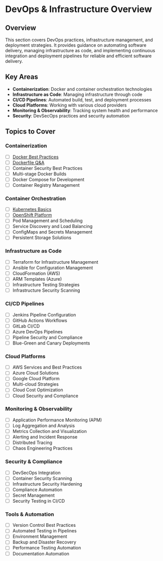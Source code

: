 # DevOps & Infrastructure Overview

## Overview
This section covers DevOps practices, infrastructure management, and deployment strategies. It provides guidance on automating software delivery, managing infrastructure as code, and implementing continuous integration and deployment pipelines for reliable and efficient software delivery.

## Key Areas
- **Containerization**: Docker and container orchestration technologies
- **Infrastructure as Code**: Managing infrastructure through code
- **CI/CD Pipelines**: Automated build, test, and deployment processes
- **Cloud Platforms**: Working with various cloud providers
- **Monitoring & Observability**: Tracking system health and performance
- **Security**: DevSecOps practices and security automation

## Topics to Cover

### Containerization
- [ ] [Docker Best Practices](docker/docker.md)
- [ ] [Dockerfile Q&A](docker/dockerfile-qna.md)
- [ ] Container Security Best Practices
- [ ] Multi-stage Docker Builds
- [ ] Docker Compose for Development
- [ ] Container Registry Management

### Container Orchestration
- [ ] [Kubernetes Basics](kubernetes/kubernetes.md)
- [ ] [OpenShift Platform](openshift/openshift.md)
- [ ] Pod Management and Scheduling
- [ ] Service Discovery and Load Balancing
- [ ] ConfigMaps and Secrets Management
- [ ] Persistent Storage Solutions

### Infrastructure as Code
- [ ] Terraform for Infrastructure Management
- [ ] Ansible for Configuration Management
- [ ] CloudFormation (AWS)
- [ ] ARM Templates (Azure)
- [ ] Infrastructure Testing Strategies
- [ ] Infrastructure Security Scanning

### CI/CD Pipelines
- [ ] Jenkins Pipeline Configuration
- [ ] GitHub Actions Workflows
- [ ] GitLab CI/CD
- [ ] Azure DevOps Pipelines
- [ ] Pipeline Security and Compliance
- [ ] Blue-Green and Canary Deployments

### Cloud Platforms
- [ ] AWS Services and Best Practices
- [ ] Azure Cloud Solutions
- [ ] Google Cloud Platform
- [ ] Multi-cloud Strategies
- [ ] Cloud Cost Optimization
- [ ] Cloud Security and Compliance

### Monitoring & Observability
- [ ] Application Performance Monitoring (APM)
- [ ] Log Aggregation and Analysis
- [ ] Metrics Collection and Visualization
- [ ] Alerting and Incident Response
- [ ] Distributed Tracing
- [ ] Chaos Engineering Practices

### Security & Compliance
- [ ] DevSecOps Integration
- [ ] Container Security Scanning
- [ ] Infrastructure Security Hardening
- [ ] Compliance Automation
- [ ] Secret Management
- [ ] Security Testing in CI/CD

### Tools & Automation
- [ ] Version Control Best Practices
- [ ] Automated Testing in Pipelines
- [ ] Environment Management
- [ ] Backup and Disaster Recovery
- [ ] Performance Testing Automation
- [ ] Documentation Automation 
